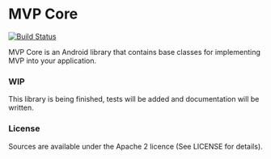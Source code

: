 # MVP Core

[![Build Status](https://travis-ci.org/benoitletondor/mvp-core.svg?branch=develop)](https://travis-ci.org/benoitletondor/mvp-core)

MVP Core is an Android library that contains base classes for implementing MVP into your application.

### WIP

This library is being finished, tests will be added and documentation will be written. 

### License

Sources are available under the Apache 2 licence (See LICENSE for details).
